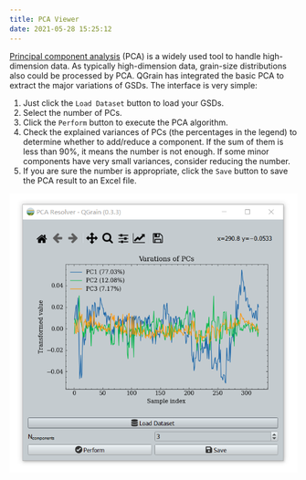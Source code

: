 ```yaml
---
title: PCA Viewer
date: 2021-05-28 15:25:12
---
```


[Principal component analysis](https://en.wikipedia.org/wiki/Principal_component_analysis) (PCA) is a widely used tool to handle high-dimension data. As typically high-dimension data, grain-size distributions also could be processed by PCA. QGrain has integrated the basic PCA to extract the major variations of GSDs. The interface is very simple:

1. Just click the `Load Dataset` button to load your GSDs.
2. Select the number of PCs.
3. Click the `Perform` button to execute the PCA algorithm.
4. Check the explained variances of PCs (the percentages in the legend) to determine whether to add/reduce a component. If the sum of them is less than 90%, it means the number is not enough. If some minor components have very small variances, consider reducing the number.
5. If you are sure the number is appropriate, click the `Save` button to save the PCA result to an Excel file.

![The screenshot of PCA Resolver's interface](/images/pca.png)
